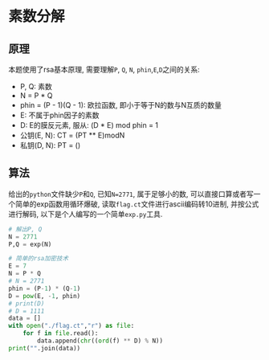 # 素数分解

## 原理
本题使用了rsa基本原理, 需要理解`P`, `Q`, `N`, `phin`,`E`,`D`之间的关系:
* P, Q: 素数 
* N = P * Q
* phin = (P - 1)(Q - 1): 欧拉函数, 即小于等于N的数与N互质的数量
* E: 不属于phin因子的素数
* D: E的膜反元素, 服从: (D * E) mod phin = 1
* 公钥(E, N): CT = (PT ** E)modN
* 私钥(D, N): PT = ()

## 算法
给出的`python`文件缺少`P`和`Q`, 已知`N=2771`, 属于足够小的数, 可以直接口算或者写一个简单的exp函数用循环爆破, 读取`flag.ct`文件进行ascii编码转10进制, 并按公式进行解码, 以下是个人编写的一个简单`exp.py`工具.
```python
# 解出P, Q
N = 2771
P,Q = exp(N)

# 简单的rsa加密技术
E = 7
N = P * Q
# N = 2771
phin = (P-1) * (Q-1)
D = pow(E, -1, phin)
# print(D)
# D = 1111
data = []
with open("./flag.ct","r") as file:
    for f in file.read():
        data.append(chr((ord(f) ** D) % N))
print("".join(data))
```
